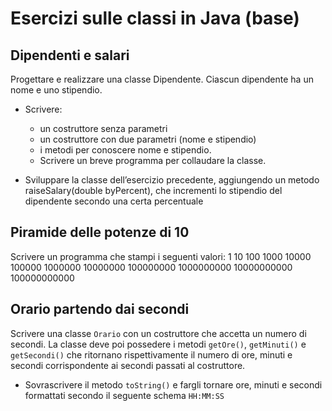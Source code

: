 # Esercizi sulle classi in Java (base)

## Dipendenti e salari

Progettare e realizzare una classe Dipendente. Ciascun
dipendente ha un nome e uno stipendio.
- Scrivere:
  - un costruttore senza parametri
  - un costruttore con due parametri (nome e stipendio)
  - i metodi per conoscere nome e stipendio. 
  - Scrivere un breve programma per collaudare la classe.

- Sviluppare la classe dell’esercizio precedente, aggiungendo un
metodo raiseSalary(double byPercent), che incrementi lo stipendio del dipendente
secondo una certa percentuale 

## Piramide delle potenze di 10

Scrivere un programma che stampi i seguenti valori:
1
10
100
1000
10000
100000
1000000
10000000
100000000
1000000000
10000000000
100000000000 

## Orario partendo dai secondi

Scrivere una classe `Orario` con un costruttore che accetta un numero di secondi. 
La classe deve poi possedere i metodi `getOre()`, `getMinuti()` e `getSecondi()` che ritornano rispettivamente il numero di ore, minuti e secondi
corrispondente ai secondi passati al costruttore. 

- Sovrascrivere il metodo `toString()` e fargli tornare ore, minuti e secondi formattati secondo il seguente schema `HH:MM:SS`
